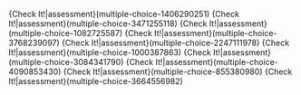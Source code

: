 {Check It!|assessment}(multiple-choice-1406290251)
{Check It!|assessment}(multiple-choice-3471255118)
{Check It!|assessment}(multiple-choice-1082725587)
{Check It!|assessment}(multiple-choice-3768239097)
{Check It!|assessment}(multiple-choice-2247111978)
{Check It!|assessment}(multiple-choice-1000387863)
{Check It!|assessment}(multiple-choice-3084341790)
{Check It!|assessment}(multiple-choice-4090853430)
{Check It!|assessment}(multiple-choice-855380980)
{Check It!|assessment}(multiple-choice-3664556982)